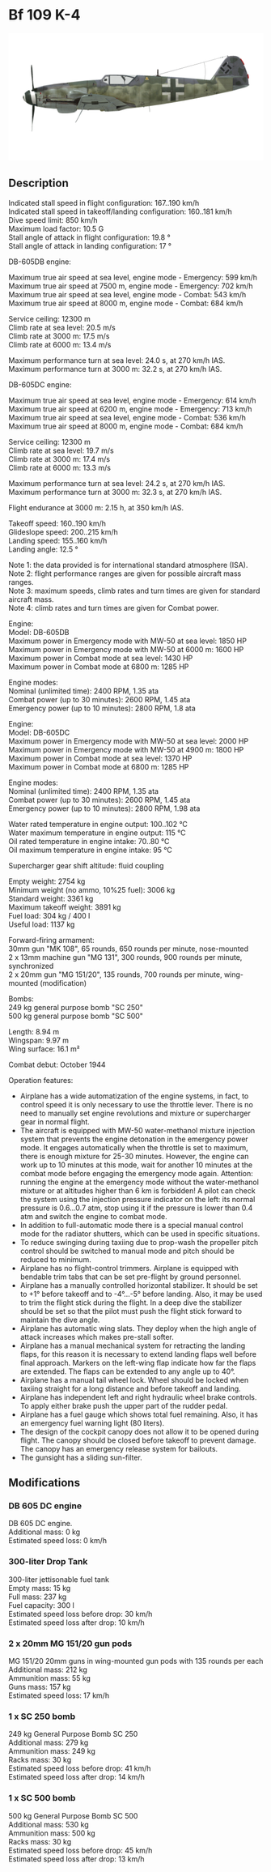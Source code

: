# Bf 109 K-4  
  
![bf109k4](../images/bf109k4.png)  
  
## Description  
  
Indicated stall speed in flight configuration: 167..190 km/h  
Indicated stall speed in takeoff/landing configuration: 160..181 km/h  
Dive speed limit: 850 km/h  
Maximum load factor: 10.5 G  
Stall angle of attack in flight configuration: 19.8 °  
Stall angle of attack in landing configuration: 17 °  
  
DB-605DB engine:  
  
Maximum true air speed at sea level, engine mode - Emergency: 599 km/h  
Maximum true air speed at 7500 m, engine mode - Emergency: 702 km/h  
Maximum true air speed at sea level, engine mode - Combat: 543 km/h  
Maximum true air speed at 8000 m, engine mode - Combat: 684 km/h  
  
Service ceiling: 12300 m  
Climb rate at sea level: 20.5 m/s  
Climb rate at 3000 m: 17.5 m/s  
Climb rate at 6000 m: 13.4 m/s  
  
Maximum performance turn at sea level: 24.0 s, at 270 km/h IAS.  
Maximum performance turn at 3000 m: 32.2 s, at 270 km/h IAS.  
  
DB-605DC engine:  
  
Maximum true air speed at sea level, engine mode - Emergency: 614 km/h  
Maximum true air speed at 6200 m, engine mode - Emergency: 713 km/h  
Maximum true air speed at sea level, engine mode - Combat: 536 km/h  
Maximum true air speed at 8000 m, engine mode - Combat: 684 km/h  
  
Service ceiling: 12300 m  
Climb rate at sea level: 19.7 m/s  
Climb rate at 3000 m: 17.4 m/s  
Climb rate at 6000 m: 13.3 m/s  
  
Maximum performance turn at sea level: 24.2 s, at 270 km/h IAS.  
Maximum performance turn at 3000 m: 32.3 s, at 270 km/h IAS.  
  
Flight endurance at 3000 m: 2.15 h, at 350 km/h IAS.  
  
Takeoff speed: 160..190 km/h  
Glideslope speed: 200..215 km/h  
Landing speed: 155..160 km/h  
Landing angle: 12.5 °  
  
Note 1: the data provided is for international standard atmosphere (ISA).  
Note 2: flight performance ranges are given for possible aircraft mass ranges.  
Note 3: maximum speeds, climb rates and turn times are given for standard aircraft mass.  
Note 4: climb rates and turn times are given for Combat power.  
  
Engine:  
Model: DB-605DB  
Maximum power in Emergency mode with MW-50 at sea level: 1850 HP  
Maximum power in Emergency mode with MW-50 at 6000 m: 1600 HP  
Maximum power in Combat mode at sea level: 1430 HP  
Maximum power in Combat mode at 6800 m: 1285 HP  
  
Engine modes:  
Nominal (unlimited time): 2400 RPM, 1.35 ata  
Combat power (up to 30 minutes): 2600 RPM, 1.45 ata  
Emergency power (up to 10 minutes): 2800 RPM, 1.8 ata  
  
Engine:  
Model: DB-605DC  
Maximum power in Emergency mode with MW-50 at sea level: 2000 HP  
Maximum power in Emergency mode with MW-50 at 4900 m: 1800 HP  
Maximum power in Combat mode at sea level: 1370 HP  
Maximum power in Combat mode at 6800 m: 1285 HP  
  
Engine modes:  
Nominal (unlimited time): 2400 RPM, 1.35 ata  
Combat power (up to 30 minutes): 2600 RPM, 1.45 ata  
Emergency power (up to 10 minutes): 2800 RPM, 1.98 ata  
  
Water rated temperature in engine output: 100..102 °C  
Water maximum temperature in engine output: 115 °C  
Oil rated temperature in engine intake: 70..80 °C  
Oil maximum temperature in engine intake: 95 °C  
  
Supercharger gear shift altitude: fluid coupling   
  
Empty weight: 2754 kg  
Minimum weight (no ammo, 10%25 fuel): 3006 kg  
Standard weight: 3361 kg  
Maximum takeoff weight: 3891 kg  
Fuel load: 304 kg / 400 l  
Useful load: 1137 kg  
  
Forward-firing armament:  
30mm gun "MK 108", 65 rounds, 650 rounds per minute, nose-mounted  
2 x 13mm machine gun "MG 131", 300 rounds, 900 rounds per minute, synchronized  
2 x 20mm gun "MG 151/20", 135 rounds, 700 rounds per minute, wing-mounted (modification)  
  
Bombs:  
249 kg general purpose bomb "SC 250"  
500 kg general purpose bomb "SC 500"  
  
Length: 8.94 m  
Wingspan: 9.97 m  
Wing surface: 16.1 m²  
  
Combat debut: October 1944  
  
Operation features:  
- Airplane has a wide automatization of the engine systems, in fact, to control speed it is only necessary to use the throttle lever. There is no need to manually set engine revolutions and mixture or supercharger gear in normal flight.  
- The aircraft is equipped with MW-50 water-methanol mixture injection system that prevents the engine detonation in the emergency power mode. It engages automatically when the throttle is set to maximum, there is enough mixture for 25-30 minutes. However, the engine can work up to 10 minutes at this mode, wait for another 10 minutes at the combat mode before engaging the emergency mode again. Attention: running the engine at the emergency mode without the water-methanol mixture or at altitudes higher than 6 km is forbidden! A pilot can check the system using the injection pressure indicator on the left: its normal pressure is 0.6...0.7 atm, stop using it if the pressure is lower than 0.4 atm and switch the engine to combat mode.  
- In addition to full-automatic mode there is a special manual control mode for the radiator shutters, which can be used in specific situations.  
- To reduce swinging during taxiing due to prop-wash the propeller pitch control should be switched to manual mode and pitch should be reduced to minimum.  
- Airplane has no flight-control trimmers. Airplane is equipped with bendable trim tabs that can be set pre-flight by ground personnel.  
- Airplane has a manually controlled horizontal stabilizer. It should be set to +1° before takeoff and to -4°...-5° before landing. Also, it may be used to trim the flight stick during the flight. In a deep dive the stabilizer should be set so that the pilot must push the flight stick forward to maintain the dive angle.  
- Airplane has automatic wing slats. They deploy when the high angle of attack increases which makes pre-stall softer.  
- Airplane has a manual mechanical system for retracting the landing flaps, for this reason it is necessary to extend landing flaps well before final approach. Markers on the left-wing flap indicate how far the flaps are extended. The flaps can be extended to any angle up to 40°.  
- Airplane has a manual tail wheel lock. Wheel should be locked when taxiing straight for a long distance and before takeoff and landing.  
- Airplane has independent left and right hydraulic wheel brake controls. To apply either brake push the upper part of the rudder pedal.  
- Airplane has a fuel gauge which shows total fuel remaining. Also, it has an emergency fuel warning light (80 liters).  
- The design of the cockpit canopy does not allow it to be opened during flight. The canopy should be closed before takeoff to prevent damage. The canopy has an emergency release system for bailouts.  
- The gunsight has a sliding sun-filter.  
  
## Modifications  
  
  
### DB 605 DC engine  
  
DB 605 DC engine.   
Additional mass: 0 kg  
Estimated speed loss: 0 km/h  
  
### 300-liter Drop Tank  
  
300-liter jettisonable fuel tank  
Empty mass: 15 kg  
Full mass: 237 kg  
Fuel capacity: 300 l  
Estimated speed loss before drop: 30 km/h  
Estimated speed loss after drop: 10 km/h  
  
### 2 x 20mm MG 151/20 gun pods  
  
MG 151/20 20mm guns in wing-mounted gun pods with 135 rounds per each  
Additional mass: 212 kg  
Ammunition mass: 55 kg  
Guns mass: 157 kg  
Estimated speed loss: 17 km/h  
  
### 1 x SC 250 bomb  
  
249 kg General Purpose Bomb SC 250  
Additional mass: 279 kg  
Ammunition mass: 249 kg  
Racks mass: 30 kg  
Estimated speed loss before drop: 41 km/h  
Estimated speed loss after drop: 14 km/h  
  
  
### 1 x SC 500 bomb  
  
500 kg General Purpose Bomb SC 500  
Additional mass: 530 kg  
Ammunition mass: 500 kg  
Racks mass: 30 kg  
Estimated speed loss before drop: 45 km/h  
Estimated speed loss after drop: 13 km/h  